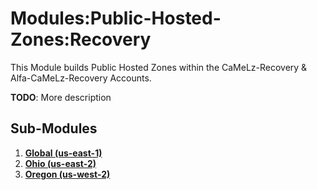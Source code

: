 # Modules:Public-Hosted-Zones:Recovery
This Module builds Public Hosted Zones within the CaMeLz-Recovery & Alfa-CaMeLz-Recovery Accounts.

**TODO**: More description

## Sub-Modules

1.  **[Global (us-east-1)](./us-east-1/)**
1.  **[Ohio (us-east-2)](./us-east-2/)**
1.  **[Oregon (us-west-2)](./us-west-2/)**